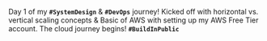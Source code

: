  Day 1 of my **`#SystemDesign`** & **`#DevOps`** journey! Kicked off with horizontal vs. vertical scaling concepts & Basic of AWS with setting up my AWS Free Tier account. The cloud journey begins! **`#BuildInPublic`**